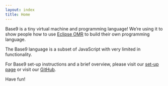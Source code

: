 ```yaml
---
layout: index
title: Home
---
```


Base9 is a tiny virtual machine and programming language! We’re using it to show people how to use [Eclipse OMR] to build their own programming language. 

[Eclipse OMR]: https://www.eclipse.org/omr/

The Base9 language is a subset of JavaScript with very limited in functionality. 

For Base9 set-up instructions and a brief overview, please visit our [set-up page] or visit our [GitHub].

Have fun!

[set-up page]: ./SetupBase9.md
[GitHub]: https://github.com/b9org/b9
